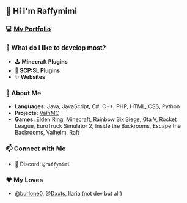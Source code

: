 ## 👋 Hi i'm Raffymimi

### 💻 [My Portfolio](https://portfolio.raffymimi.it/)

### 👀 What do I like to develop most?  
- 🕹️ **Minecraft Plugins**  
- 🧨 **SCP:SL Plugins**
- ✨ **Websites**

### 🧐 About Me
- **Languages:** Java, JavaScript, C#, C++, PHP, HTML, CSS, Python
- **Projects:** [ValhMC](https://discord.valhmc.it)
- **Games:** Elden Ring, Minecraft, Rainbow Six Siege, Gta V, Rocket League, EuroTruck Simulator 2, Inside the Backrooms, Escape the Backrooms, Valheim, Raft

### 📫 Connect with Me  
- 💬 Discord: `@raffymimi`

### ❤ My Loves
- [@burlone0](https://github.com/burlone0), [@Dxxts](https://github.com/Dxxts), Ilaria (not dev but alr)